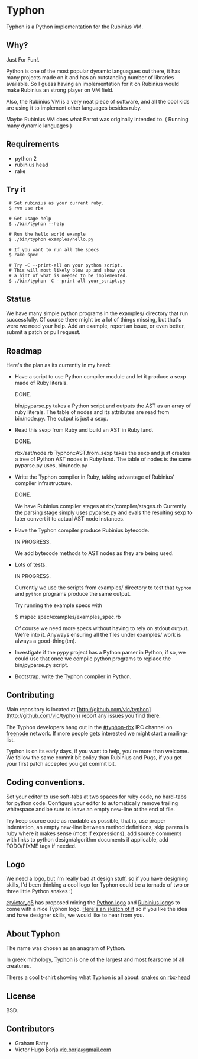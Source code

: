 Typhon
======

  Typhon is a Python implementation for the Rubinius VM.

Why?
----

Just For Fun!.

Python is one of the most popular dynamic languagues out there,
it has many projects made on it and has an outstanding number of
libraries available.
So I guess having an implementation for it on Rubinius would make
Rubinius an strong player on VM field.

Also, the Rubinius VM is a very neat piece of software, and all
the cool kids are using it to implement other languages besides
ruby.

Maybe Rubinius VM does what Parrot was originally intended to.
( Running many dynamic languages )

## Requirements

  - python 2
  - rubinius head
  - rake

## Try it

     # Set rubinius as your current ruby.
     $ rvm use rbx

     # Get usage help
     $ ./bin/typhon --help

     # Run the hello world example
     $ ./bin/typhon examples/hello.py

     # If you want to run all the specs
     $ rake spec

     # Try -C --print-all on your python script.
     # This will most likely blow up and show you
     # a hint of what is needed to be implemented. 
     $ ./bin/typhon -C --print-all your_script.py


## Status

  We have many simple python programs in the examples/ directory
  that run successfully. Of course there might be a lot of things
  missing, but that's were we need your help. Add an example, report
  an issue, or even better, submit a patch or pull request.

## Roadmap

Here's the plan as its currently in my head:

- Have a script to use Python compiler module and let it
 produce a sexp made of Ruby literals.

  DONE.

  bin/pyparse.py takes a Python script and outputs the AST as
  an array of ruby literals. The table of nodes and its attributes
  are read from bin/node.py. The output is just a sexp.

- Read this sexp from Ruby and build an AST in Ruby land.

  DONE.

  rbx/ast/node.rb Typhon::AST.from_sexp takes the sexp and just
  creates a tree of Python AST nodes in Ruby land. The table of
  nodes is the same pyparse.py uses, bin/node.py


- Write the Typhon compiler in Ruby, taking advantage of
 Rubinius' compiler infrastructure.

  DONE.

  We have Rubinius compiler stages at rbx/compiler/stages.rb
  Currently the parsing stage simply uses pyparse.py and
  evals the resulting sexp to later convert it to actual AST
  node instances.

- Have the Typhon compiler produce Rubinius bytecode.

  IN PROGRESS.

  We add bytecode methods to AST nodes as they are being used.

- Lots of tests.

  IN PROGRESS.

  Currently we use the scripts from examples/ directory to test
  that `typhon` and `python` programs produce the same output.

  Try running the example specs with

    $ mspec spec/examples/examples_spec.rb

  Of course we need more specs without having to rely on stdout
  output. We're into it. Anyways ensuring all the files under
  examples/ work is always a good-thing(tm).

- Investigate if the pypy project has a Python parser in Python,
  if so, we could use that once we compile python programs
  to replace the bin/pyparse.py script.

- Bootstrap. write the Typhon compiler in Python.

## Contributing

Main repository is located at [http://github.com/vic/typhon](http://github.com/vic/typhon)
report any issues you find there.

The Typhon developers hang out in the
[#typhon-rbx](irc://irc.freenode.net/typhon-rbx) IRC channel on
[freenode](http://webchat.freenode.net?nick=snake%23%23%23%23&channels=typhon-rbx)
network.
If more people gets interested we might start a mailing-list.

Typhon is on its early days, if you want to help, you're more than welcome.
We follow the same commit bit policy than Rubinius and Pugs, if you get your first patch
accepted you get commit bit.

## Coding conventions.

Set your editor to use soft-tabs at two spaces for ruby code, no
hard-tabs for python code.
Configure your editor to automatically remove trailing whitespace and
be sure to leave an empty new-line at the end of file.

Try keep source code as readable as possible, that is, use proper
indentation, an empty new-line between method definitions, skip parens in ruby
where it makes sense (most if expressions), add source comments with
links to python design/algorithm documents if applicable, add
TODO/FIXME tags if needed.

## Logo

We need a logo, but i'm really bad at design stuff, so if you
have designing skills, I'd been thinking a cool logo for
Typhon could be a tornado of two or three little Python snakes :)

[@victor_g5](http://twitter.com/victor_g5) has proposed mixing the
[Python
logo](http://www.python.org/community/logos/python-logo-generic.svg)
and [Rubinius
logo](http://www.flickr.com/photos/veganstraightedge/2917525709/sizes/o/in/photostream/)s
to come with a nice Typhon logo. [Here's an sketch of
it](http://imgur.com/qkmlk) so if you like the idea and have designer
skills, we would like to hear from you.

## About Typhon

  The name was chosen as an anagram of Python.

  In greek mithology, [Typhon](http://felc.gdufs.edu.cn/jth/myth/Greek%20Online/Typhon.htm) is one of the largest and most fearsome of all creatures.

  Theres a cool t-shirt showing what Typhon is all about:
  [snakes on rbx-head](http://twinsrpnt.com/blog/?p=180)

## License

  BSD.

## Contributors

  - Graham Batty
  - Victor Hugo Borja <vic.borja@gmail.com>

